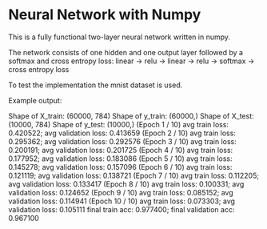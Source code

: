 # Neural Network with Numpy

This is a fully functional two-layer neural network written in numpy.

The network consists of one hidden and one output layer followed by a softmax and cross entropy loss:
linear -> relu -> linear -> relu -> softmax -> cross entropy loss

To test the implementation the mnist dataset is used.

Example output:

Shape of X_train: (60000, 784)
Shape of y_train: (60000,)
Shape of X_test: (10000, 784)
Shape of y_test: (10000,)
(Epoch 1 / 10) avg train loss: 0.420522; avg validation loss: 0.413659
(Epoch 2 / 10) avg train loss: 0.295362; avg validation loss: 0.292576
(Epoch 3 / 10) avg train loss: 0.200191; avg validation loss: 0.201725
(Epoch 4 / 10) avg train loss: 0.177952; avg validation loss: 0.183086
(Epoch 5 / 10) avg train loss: 0.145278; avg validation loss: 0.157096
(Epoch 6 / 10) avg train loss: 0.121119; avg validation loss: 0.138721
(Epoch 7 / 10) avg train loss: 0.112205; avg validation loss: 0.133417
(Epoch 8 / 10) avg train loss: 0.100331; avg validation loss: 0.124652
(Epoch 9 / 10) avg train loss: 0.085152; avg validation loss: 0.114941
(Epoch 10 / 10) avg train loss: 0.073303; avg validation loss: 0.105111
final train acc: 0.977400; final validation acc: 0.967100